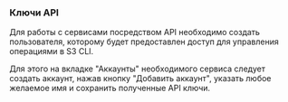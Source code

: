 ### Ключи API

Для работы с сервисами посредством API необходимо создать пользователя, которому будет предоставлен доступ для управления операциями в S3 CLI.

Для этого на вкладке "Аккаунты" необходимого сервиса следует создать аккаунт, нажав кнопку "Добавить аккаунт", указать любое желаемое имя и сохранить полученные API ключи.
